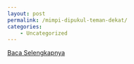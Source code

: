 ```yaml
---
layout: post
permalink: /mimpi-dipukul-teman-dekat/
categories:
    - Uncategorized
---
```


[Baca Selengkapnya](/09)